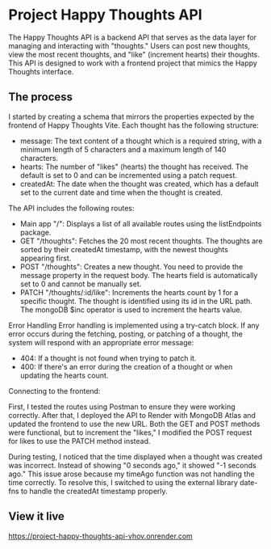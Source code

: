 # Project Happy Thoughts API

The Happy Thoughts API is a backend API that serves as the data layer for managing and interacting with "thoughts." Users can post new thoughts, view the most recent thoughts, and "like" (increment hearts) their thoughts. This API is designed to work  with a frontend project that mimics the Happy Thoughts interface.

## The process

I started by creating a schema that mirrors the properties expected by the frontend of Happy Thoughts Vite. Each thought has the following structure:
- message: The text content of a thought which is a required string, with a minimum length of 5 characters and a maximum length of 140 characters.
- hearts: The number of "likes" (hearts) the thought has received. The default is set to 0 and can be incremented using a patch request.
- createdAt: The date when the thought was created, which has a default set to the current date and time when the thought is created.

The API includes the following routes:
- Main app "/": Displays a list of all available routes using the listEndpoints package.
- GET "/thoughts": Fetches the 20 most recent thoughts. The thoughts are sorted by their createdAt timestamp, with the newest thoughts appearing first.
- POST "/thoughts": Creates a new thought. You need to provide the message property in the request body. The hearts field is automatically set to 0 and cannot be manually set.
- PATCH "/thoughts/:id/like": Increments the hearts count by 1 for a specific thought. The thought is identified using its id in the URL path. The mongoDB $inc operator is used to increment the hearts value.

Error Handling
Error handling is implemented using a try-catch block. If any error occurs during the fetching, posting, or patching of a thought, the system will respond with an appropriate error message:

- 404: If a thought is not found when trying to patch it.
- 400: If there's an error during the creation of a thought or when updating the hearts count.

Connecting to the frontend:

First, I tested the routes using Postman to ensure they were working correctly. After that, I deployed the API to Render with MongoDB Atlas and updated the frontend to use the new URL. Both the GET and POST methods were functional, but to increment the "likes," I modified the POST request for likes to use the PATCH method instead.

During testing, I noticed that the time displayed when a thought was created was incorrect. Instead of showing "0 seconds ago," it showed "-1 seconds ago." This issue arose because my timeAgo function was not handling the time correctly. To resolve this, I switched to using the external library date-fns to handle the createdAt timestamp properly.

## View it live

https://project-happy-thoughts-api-vhov.onrender.com

